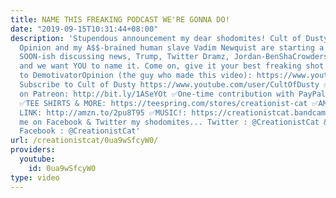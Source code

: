 ```yaml
---
title: NAME THIS FREAKING PODCAST WE'RE GONNA DO!
date: "2019-09-15T10:31:44+08:00"
description: 'Stupendous announcement my dear shodomites! Cult of Dusty, Tim aka Demotivator
  Opinion and my A$$-brained human slave Vadim Newquist are starting a new podcast
  SOON-ish discussing news, Trump, Twitter Dramz, Jordan-BenShaCrowderson and more
  and we want YOU to name it. Come on, give it your best freaking shot! Subscribe
  to DemotivatorOpinion (the guy who made this video): https://www.youtube.com/user/demotivatoropinion
  Subscribe to Cult of Dusty https://www.youtube.com/user/CultOfDusty ✅Support CreationistCat
  on Patreon: http://bit.ly/1ASeYOt ✅One-time contribution with PayPal: http://bit.ly/1eQR4sR
  ✅TEE SHIRTS & MORE: https://teespring.com/stores/creationist-cat ✅AMAZON AFFILLIATE
  LINK: http://amzn.to/2pu8T95 ✅MUSIC!: https://creationistcat.bandcamp.com/ Stalk
  me on Facebook & Twitter my shodomites... Twitter : @CreationistCat & @VadimNewquist
  Facebook : @CreationistCat'
url: /creationistcat/0ua9wSfcyW0/
providers:
  youtube:
    id: 0ua9wSfcyW0
type: video
---
```

